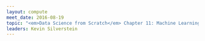 ```yaml
---
layout: compute
meet_date: 2016-08-19
topic: "<em>Data Science from Scratch</em> Chapter 11: Machine Learning"
leaders: Kevin Silverstein
---
```

